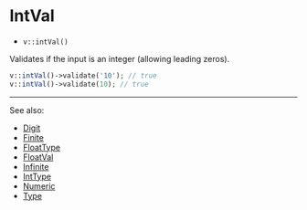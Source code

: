 # IntVal

- `v::intVal()`

Validates if the input is an integer (allowing leading zeros).

```php
v::intVal()->validate('10'); // true
v::intVal()->validate(10); // true
```

***
See also:

  * [Digit](Digit.md)
  * [Finite](Finite.md)
  * [FloatType](FloatType.md)
  * [FloatVal](FloatVal.md)
  * [Infinite](Infinite.md)
  * [IntType](IntType.md)
  * [Numeric](Numeric.md)
  * [Type](Type.md)
